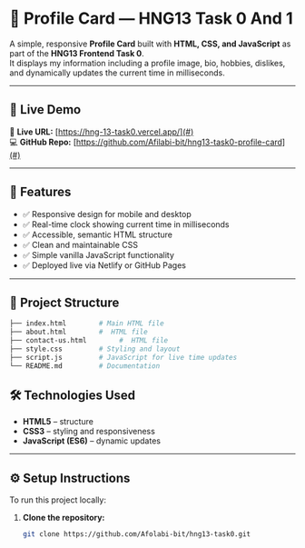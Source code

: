 # 🌟 Profile Card — HNG13 Task 0 And 1

A simple, responsive **Profile Card** built with **HTML, CSS, and JavaScript** as part of the **HNG13 Frontend Task 0**.  
It displays my information including a profile image, bio, hobbies, dislikes, and dynamically updates the current time in milliseconds.

---

## 🚀 Live Demo

🔗 **Live URL:** [https://hng-13-task0.vercel.app/](#)  
💻 **GitHub Repo:** [https://github.com/Afilabi-bit/hng13-task0-profile-card](#)

---

## 🧩 Features

- ✅ Responsive design for mobile and desktop
- ✅ Real-time clock showing current time in milliseconds
- ✅ Accessible, semantic HTML structure
- ✅ Clean and maintainable CSS
- ✅ Simple vanilla JavaScript functionality
- ✅ Deployed live via Netlify or GitHub Pages

---

## 📁 Project Structure

```bash
├── index.html        # Main HTML file
├── about.html        #  HTML file
├── contact-us.html        #  HTML file
├── style.css         # Styling and layout
├── script.js         # JavaScript for live time updates
└── README.md         # Documentation
```

## 🛠️ Technologies Used

- **HTML5** – structure
- **CSS3** – styling and responsiveness
- **JavaScript (ES6)** – dynamic updates

---

## ⚙️ Setup Instructions

To run this project locally:

1. **Clone the repository:**
   ```bash
   git clone https://github.com/Afolabi-bit/hng13-task0.git
   ```
